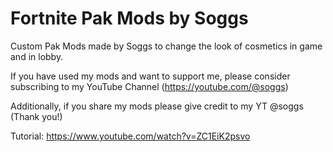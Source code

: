 # Fortnite Pak Mods by Soggs
Custom Pak Mods made by Soggs to change the look of cosmetics in game and in lobby.

If you have used my mods and want to support me, please consider subscribing to my YouTube Channel (https://youtube.com/@soggs)

Additionally, if you share my mods please give credit to my YT @soggs (Thank you!)

Tutorial: https://www.youtube.com/watch?v=ZC1EiK2psvo

